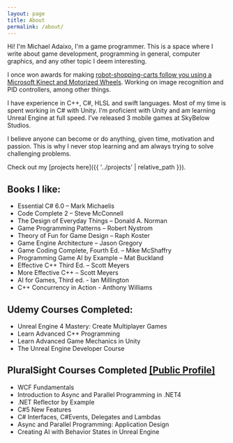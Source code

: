```yaml
---
layout: page
title: About
permalink: /about/
---
```


Hi! I'm Michael Adaixo, I'm a game programmer.
This is a space where I write about game development, programming in general, computer graphics, and any other topic I deem interesting.

I once won awards for making [robot-shopping-carts follow you using a Microsoft Kinect and Motorized Wheels](https://www.youtube.com/watch?v=dhHXldpknC4). Working on image recognition and PID controllers, among other things.

I have experience in C++, C#, HLSL and swift languages. Most of my time is spent working in C# with Unity. I’m proficient with Unity and am learning Unreal Engine at full speed. I’ve released 3 mobile games at SkyBelow Studios.

I believe anyone can become or do anything, given time, motivation and passion. This is why I never stop learning and am always trying to solve challenging problems.

Check out my [projects here]({{ '../projects' | relative_path }}).

## Books I like: 
- Essential C# 6.0 – Mark Michaelis
- Code Complete 2 – Steve McConnell
- The Design of Everyday Things – Donald A. Norman
- Game Programming Patterns – Robert Nystrom
- Theory of Fun for Game Design – Raph Koster
- Game Engine Architecture – Jason Gregory
- Game Coding Complete, Fourth Ed. – Mike McShaffry
- Programming Game AI by Example – Mat Buckland
- Effective C++ Third Ed. – Scott Meyers
- More Effective C++ – Scott Meyers
- AI for Games, Third ed. - Ian Millington
- C++ Concurrency in Action - Anthony Williams

## Udemy Courses Completed:
- Unreal Engine 4 Mastery: Create Multiplayer Games
- Learn Advanced C++ Programming
- Learn Advanced Game Mechanics in Unity
- The Unreal Engine Developer Course

## PluralSight Courses Completed [[Public Profile]](https://app.pluralsight.com/profile/mikea15)
- WCF Fundamentals
- Introduction to Async and Parallel Programming in .NET4
- .NET Reflector by Example
- C#5 New Features
- C# Interfaces, C#Events, Delegates and Lambdas
- Async and Parallel Programming: Application Design
- Creating AI with Behavior States in Unreal Engine

